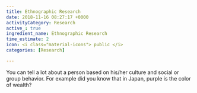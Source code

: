 ```yaml
---
title: Ethnographic Research
date: 2018-11-16 08:27:17 +0000
activityCategory: Research
active_: true
ingredient_name: Ethnographic Research
time_estimate: 2
icon: <i class="material-icons"> public </i>
categories: [Research]

---
```

You can tell a lot about a person based on his/her culture and social or group behavior. For example did you know that in Japan, purple is the color of wealth?
